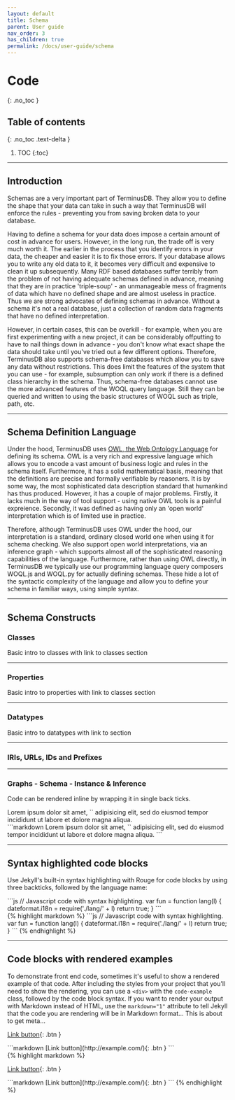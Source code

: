 ```yaml
---
layout: default
title: Schema
parent: User guide
nav_order: 3
has_children: true
permalink: /docs/user-guide/schema
---
```


# Code
{: .no_toc }

## Table of contents
{: .no_toc .text-delta }

1. TOC
{:toc}

---

## Introduction

Schemas are a very important part of TerminusDB. They allow you to define the shape that your data can take in such a way that TerminusDB will enforce the rules - preventing you from saving broken data to your database. 

Having to define a schema for your data does impose a certain amount of cost in advance for users. However, in the long run, the trade off is very much worth it. The earlier in the process that you identify errors in your data, the cheaper and easier it is to fix those errors. If your database allows you to write any old data to it, it becomes very difficult and expensive to clean it up subsequently. Many RDF based databases suffer terribly from the problem of not having adequate schemas defined in advance, meaning that they are in practice 'triple-soup' - an unmanageable mess of fragments of data which have no defined shape and are almost useless in practice. Thus we are strong advocates of defining schemas in advance. Without a schema it's not a real database, just a collection of random data fragments that have no defined interpretation. 

However, in certain cases, this can be overkill - for example, when you are first experimenting with a new project, it can be considerably offputting to have to nail things down in advance - you don't know what exact shape the data should take until you've tried out a few different options. Therefore, TerminusDB also supports schema-free databases which allow you to save any data without restrictions. This does limit the features of the system that you can use - for example, subsumption can only work if there is a defined class hierarchy in the schema. Thus, schema-free databases cannot use the more advanced features of the WOQL query language. Still they can be queried and written to using the basic structures of WOQL such as triple, path, etc.    

---

## Schema Definition Language

Under the hood, TerminusDB uses <a href="">OWL, the Web Ontology Language</a> for defining its schema.  OWL is a very rich and expressive language which allows you to encode a vast amount of business logic and rules in the schema itself. Furthermore, it has a solid mathematical basis, meaning that the definitions are precise and formally verifiable by reasoners. It is by some way, the most sophisticated data description standard that humankind has thus produced. However, it has a couple of major problems. Firstly, it lacks much in the way of tool support - using native OWL tools is a painful expreience. Secondly, it was defined as having only an 'open world' interpretation which is of limited use in practice. 

Therefore, although TerminusDB uses OWL under the hood, our interpretation is a standard, ordinary closed world one when using it for schema checking. We also support open world interpretations, via an inference graph - which supports almost all of the sophisticated reasoning capabilities of the language. Furthermore, rather than using OWL directly, in TerminusDB we typically use our programming language query composers WOQL.js and WOQL.py for actually defining schemas. These hide a lot of the syntactic complexity of the language and allow you to define your schema in familiar ways, using simple syntax. 

---

## Schema Constructs

### Classes

Basic intro to classes with link to classes section

---

### Properties

Basic intro to properties with link to classes section

---

### Datatypes

Basic intro to datatypes with link to section

---

### IRIs, URLs, IDs and Prefixes

---

### Graphs - Schema - Instance & Inference


Code can be rendered inline by wrapping it in single back ticks.

<div class="code-example" markdown="1">
Lorem ipsum dolor sit amet, `<inline code snippet>` adipisicing elit, sed do eiusmod tempor incididunt ut labore et dolore magna aliqua.
</div>
```markdown
Lorem ipsum dolor sit amet, `<inline code snippet>` adipisicing elit, sed do eiusmod tempor incididunt ut labore et dolore magna aliqua.
```

---

## Syntax highlighted code blocks

Use Jekyll's built-in syntax highlighting with Rouge for code blocks by using three backticks, followed by the language name:

<div class="code-example" markdown="1">
```js
// Javascript code with syntax highlighting.
var fun = function lang(l) {
  dateformat.i18n = require('./lang/' + l)
  return true;
}
```
</div>
{% highlight markdown %}
```js
// Javascript code with syntax highlighting.
var fun = function lang(l) {
  dateformat.i18n = require('./lang/' + l)
  return true;
}
```
{% endhighlight %}

---

## Code blocks with rendered examples

To demonstrate front end code, sometimes it's useful to show a rendered example of that code. After including the styles from your project that you'll need to show the rendering, you can use a `<div>` with the `code-example` class, followed by the code block syntax. If you want to render your output with Markdown instead of HTML, use the `markdown="1"` attribute to tell Jekyll that the code you are rendering will be in Markdown format... This is about to get meta...

<div class="code-example" markdown="1">

<div class="code-example" markdown="1">

[Link button](http://example.com/){: .btn }

</div>
```markdown
[Link button](http://example.com/){: .btn }
```

</div>
{% highlight markdown %}
<div class="code-example" markdown="1">

[Link button](http://example.com/){: .btn }

</div>
```markdown
[Link button](http://example.com/){: .btn }
```
{% endhighlight %}
